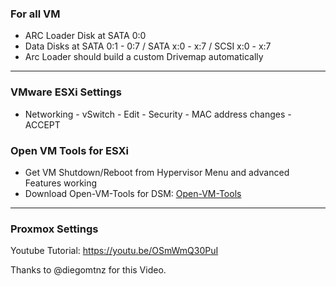 ### For all VM

  - ARC Loader Disk at SATA 0:0
  - Data Disks at SATA 0:1 - 0:7 / SATA x:0 - x:7 /  SCSI x:0 - x:7
  - Arc Loader should build a custom Drivemap automatically

---

### VMware ESXi Settings

  - Networking - vSwitch - Edit - Security - MAC address changes - ACCEPT

### Open VM Tools for ESXi

  - Get VM Shutdown/Reboot from Hypervisor Menu and advanced Features working
  - Download Open-VM-Tools for DSM: [Open-VM-Tools](https://github.com/AuxXxilium/synology-dsm-open-vm-tools/releases/latest)

---

### Proxmox Settings

Youtube Tutorial: https://youtu.be/OSmWmQ30PuI

Thanks to @diegomtnz for this Video.